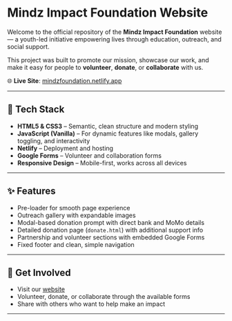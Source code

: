 # Mindz Impact Foundation Website

Welcome to the official repository of the **Mindz Impact Foundation** website — a youth-led initiative empowering lives through education, outreach, and social support.

This project was built to promote our mission, showcase our work, and make it easy for people to **volunteer**, **donate**, or **collaborate** with us.

🌐 **Live Site**: [mindzfoundation.netlify.app](https://mindzfoundation.netlify.app)

---

## 🔧 Tech Stack

- **HTML5 & CSS3** – Semantic, clean structure and modern styling  
- **JavaScript (Vanilla)** – For dynamic features like modals, gallery toggling, and interactivity  
- **Netlify** – Deployment and hosting  
- **Google Forms** – Volunteer and collaboration forms  
- **Responsive Design** – Mobile-first, works across all devices  

---

## ✨ Features

- Pre-loader for smooth page experience  
- Outreach gallery with expandable images  
- Modal-based donation prompt with direct bank and MoMo details  
- Detailed donation page (`donate.html`) with additional support info  
- Partnership and volunteer sections with embedded Google Forms  
- Fixed footer and clean, simple navigation  

---

## 🤝 Get Involved

- Visit our [website](https://mindzfoundation.netlify.app)  
- Volunteer, donate, or collaborate through the available forms  
- Share with others who want to help make an impact  

---

